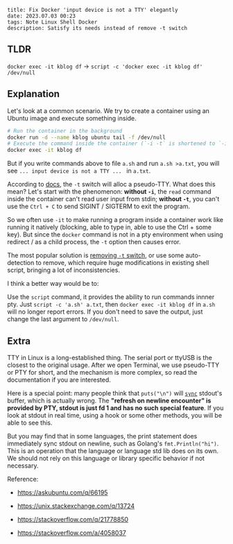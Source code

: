```
title: Fix Docker 'input device is not a TTY' elegantly
date: 2023.07.03 00:23
tags: Note Linux Shell Docker
description: Satisfy its needs instead of remove -t switch
```

## TLDR

`docker exec -it kblog df` -> `script -c 'docker exec -it kblog df' /dev/null`

## Explanation

Let's look at a common scenario. We try to create a container using an Ubuntu image and execute something inside.

```sh
# Run the container in the background
docker run -d --name kblog ubuntu tail -f /dev/null
# Execute the command inside the container (`-i -t` is shortened to `-it`)
docker exec -it kblog df
```

But if you write commands above to file `a.sh` and run `a.sh >a.txt`, you will see `... input device is not a TTY ... ` in `a.txt`.

According to [docs](https://docs.docker.com/engine/reference/commandline/run/#name), the `-t` switch will alloc a pseudo-TTY. What does this mean? Let's start with the phenomenon: **without `-i`**, the `read` command inside the container can't read user input from stdin; **without `-t`**, you can't use the `Ctrl + C` to send SIGINT / SIGTERM to exit the program.

So we often use `-it` to make running a program inside a container work like running it natively (blocking, able to type in, able to use the Ctrl + some key). But since the `docker` command is not in a pty environment when using redirect / as a child process, the `-t` option then causes error.

The most popular solution is [removing `-t` switch](https://stackoverflow.com/a/48230089/11338291), or use some auto-detection to remove, which require huge modifications in existing shell script, bringing a lot of inconsistencies.

I think a better way would be to:

Use the `script` command, it provides the ability to run commands innner pty. Just `script -c 'a.sh' a.txt`, then `docker exec -it kblog df` in `a.sh` will no longer report errors. If you don't need to save the output, just change the last argument to `/dev/null`.

## Extra

TTY in Linux is a long-established thing. The serial port or ttyUSB is the closest to the original usage. After we open Terminal, we use pseudo-TTY or PTY for short, and the mechanism is more complex, so read the documentation if you are interested.

Here is a special point: many people think that `puts("\n")` will [`sync`](https://man7.org/linux/man-pages/man2/sync.2.html) stdout's buffer, which is actually wrong. The **"refresh on newline encounter" is provided by PTY, stdout is just fd 1 and has no such special feature**. If you look at stdout in real time, using a hook or some other methods, you will be able to see this.

But you may find that in some languages, the print statement does immediately sync stdout on newline, such as Golang's `fmt.Println("hi")`. This is an operation that the language or language std lib does on its own. We should not rely on this language or library specific behavior if not necessary.

Reference:

- https://askubuntu.com/q/66195

- https://unix.stackexchange.com/q/13724

- https://stackoverflow.com/q/21778850

- https://stackoverflow.com/a/4058037

